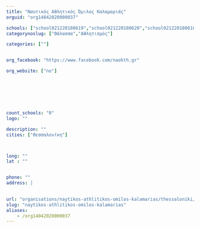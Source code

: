 ```yaml
---
title: "Ναυτικός Αθλητικός Όμιλος Καλαμαριάς"
orguid: "org14042020000037"

schools: ["school021220180619","school021220180620","school021220180618","school021220180621"]
categorynoslug: ["Θάλασσα","Αθλητισμός"]

categories: [""]


org_facebook: "https://www.facebook.com/naokth.gr"

org_website: ["no"]







count_schools: "0"
logo: ""

description: ""
cities: ["Θεσσαλονίκη"]



long: ""
lat : ""


phone: ""
address: |
    

url: "organisations/naytikos-athlitikos-omilos-kalamarias/thessaloniki/"
slug: "naytikos-athlitikos-omilos-kalamarias"
aliases:
    - /org14042020000037
---
```



